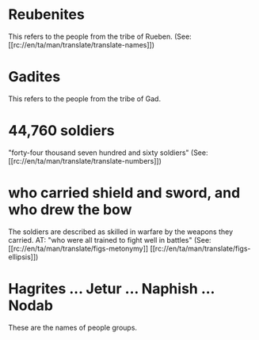 # Reubenites

This refers to the people from the tribe of Rueben. (See: [[rc://en/ta/man/translate/translate-names]])

# Gadites

This refers to the people from the tribe of Gad.

# 44,760 soldiers

"forty-four thousand seven hundred and sixty soldiers" (See: [[rc://en/ta/man/translate/translate-numbers]])

# who carried shield and sword, and who drew the bow

The soldiers are described as skilled in warfare by the weapons they carried. AT: "who were all trained to fight well in battles" (See: [[rc://en/ta/man/translate/figs-metonymy]] [[rc://en/ta/man/translate/figs-ellipsis]])

# Hagrites ... Jetur ... Naphish ... Nodab

These are the names of people groups.